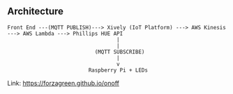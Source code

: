 
## Architecture
```
Front End ---(MQTT PUBLISH)---> Xively (IoT Platform) ---> AWS Kinesis ---> AWS Lambda ---> Phillips HUE API 
                                   |
                                   |
                            (MQTT SUBSCRIBE)
                                   |
                                   v
                          Raspberry Pi + LEDs
```

Link: https://forzagreen.github.io/onoff
